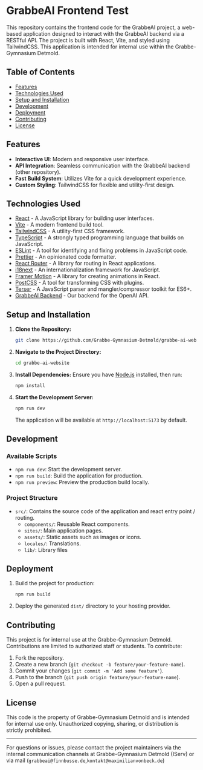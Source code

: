 # GrabbeAI Frontend Test


This repository contains the frontend code for the GrabbeAI project, a web-based application designed to interact with the GrabbeAI backend via a RESTful API. The project is built with React, Vite, and styled using TailwindCSS. 
This application is intended for internal use within the Grabbe-Gymnasium Detmold.

## Table of Contents

- [Features](#features)
- [Technologies Used](#technologies-used)
- [Setup and Installation](#setup-and-installation)
- [Development](#development)
- [Deployment](#deployment)
- [Contributing](#contributing)
- [License](#license)

## Features

- **Interactive UI**: Modern and responsive user interface.
- **API Integration**: Seamless communication with the GrabbeAI backend (other repository).
- **Fast Build System**: Utilizes Vite for a quick development experience.
- **Custom Styling**: TailwindCSS for flexible and utility-first design.


## Technologies Used
- [React](https://reactjs.org/) - A JavaScript library for building user interfaces.
- [Vite](https://vitejs.dev/) - A modern frontend build tool.
- [TailwindCSS](https://tailwindcss.com/) - A utility-first CSS framework.
- [TypeScript](https://www.typescriptlang.org/) - A strongly typed programming language that builds on JavaScript.
- [ESLint](https://eslint.org/) - A tool for identifying and fixing problems in JavaScript code.
- [Prettier](https://prettier.io/) - An opinionated code formatter.
- [React Router](https://reactrouter.com/) - A library for routing in React applications.
- [i18next](https://www.i18next.com/) - An internationalization framework for JavaScript.
- [Framer Motion](https://www.framer.com/motion/) - A library for creating animations in React.
- [PostCSS](https://postcss.org/) - A tool for transforming CSS with plugins.
- [Terser](https://terser.org/) - A JavaScript parser and mangler/compressor toolkit for ES6+.
- [GrabbeAI Backend](https://github.com/Grabbe-Gymnasium-Detmold/grabbe-ai-backend/) - Our backend for the OpenAI API.
## Setup and Installation

1. **Clone the Repository:**
   ```bash
   git clone https://github.com/Grabbe-Gymnasium-Detmold/grabbe-ai-website.git
   ```
2. **Navigate to the Project Directory:**
   ```bash
   cd grabbe-ai-website
   ```
3. **Install Dependencies:**
   Ensure you have [Node.js](https://nodejs.org/) installed, then run:
   ```bash
   npm install
   ```
4. **Start the Development Server:**
   ```bash
   npm run dev
   ```
   The application will be available at `http://localhost:5173` by default.

## Development

### Available Scripts

- `npm run dev`: Start the development server.
- `npm run build`: Build the application for production.
- `npm run preview`: Preview the production build locally.

### Project Structure

- `src/`: Contains the source code of the application and react entry point / routing.
    - `components/`: Reusable React components.
    - `sites/`: Main application pages.
    - `assets/`: Static assets such as images or icons.
    - `locales/`: Translations.
    - `lib/`: Library files

## Deployment

1. Build the project for production:
   ```bash
   npm run build
   ```
2. Deploy the generated `dist/` directory to your hosting provider.

## Contributing

This project is for internal use at the Grabbe-Gymnasium Detmold. Contributions are limited to authorized staff or students. To contribute:

1. Fork the repository.
2. Create a new branch (`git checkout -b feature/your-feature-name`).
3. Commit your changes (`git commit -m 'Add some feature'`).
4. Push to the branch (`git push origin feature/your-feature-name`).
5. Open a pull request.

## License

This code is the property of Grabbe-Gymnasium Detmold and is intended for internal use only. Unauthorized copying, sharing, or distribution is strictly prohibited.


---

For questions or issues, please contact the project maintainers via the internal communication channels at Grabbe-Gymnasium Detmold (IServ) or via mail (`grabbeai@finnbusse.de`,`kontakt@maximilianvonbeck.de`)
